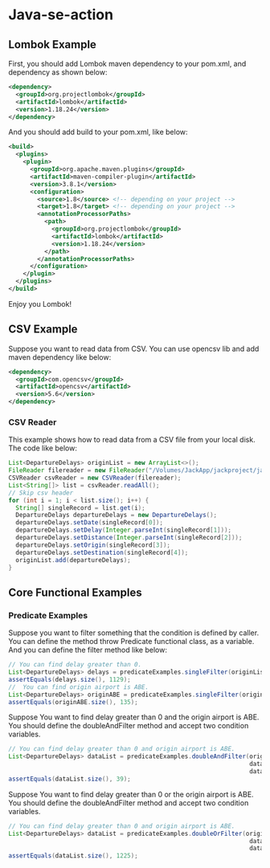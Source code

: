 # Java-se-action

## Lombok Example

First, you should add Lombok maven dependency to your pom.xml, and dependency as shown below:

```xml
<dependency>
  <groupId>org.projectlombok</groupId>
  <artifactId>lombok</artifactId>
  <version>1.18.24</version>
</dependency>
```

And you should add build to your pom.xml, like below:

```xml
<build>
  <plugins>
    <plugin>
      <groupId>org.apache.maven.plugins</groupId>
      <artifactId>maven-compiler-plugin</artifactId>
      <version>3.8.1</version>
      <configuration>
        <source>1.8</source> <!-- depending on your project -->
        <target>1.8</target> <!-- depending on your project -->
        <annotationProcessorPaths>
          <path>
            <groupId>org.projectlombok</groupId>
            <artifactId>lombok</artifactId>
            <version>1.18.24</version>
          </path>
        </annotationProcessorPaths>
      </configuration>
    </plugin>
  </plugins>
</build>
```

Enjoy you Lombok! 

## CSV Example

Suppose you want to read data from CSV. You can use opencsv lib and add maven dependency like below:

```xml
<dependency>
  <groupId>com.opencsv</groupId>
  <artifactId>opencsv</artifactId>
  <version>5.6</version>
</dependency>
```



### CSV Reader

This example shows how to read data from a CSV file from your local disk. The code like below:

```java
List<DepartureDelays> originList = new ArrayList<>();
FileReader filereader = new FileReader("/Volumes/JackApp/jackproject/java-se-action/data/departuredelays-sample.csv");
CSVReader csvReader = new CSVReader(filereader);
List<String[]> list = csvReader.readAll();
// Skip csv header
for (int i = 1; i < list.size(); i++) {
  String[] singleRecord = list.get(i);
  DepartureDelays departureDelays = new DepartureDelays();
  departureDelays.setDate(singleRecord[0]);
  departureDelays.setDelay(Integer.parseInt(singleRecord[1]));
  departureDelays.setDistance(Integer.parseInt(singleRecord[2]));
  departureDelays.setOrigin(singleRecord[3]);
  departureDelays.setDestination(singleRecord[4]);
  originList.add(departureDelays);
}
```



## Core Functional Examples

### Predicate Examples

Suppose you want to filter something that the condition is defined by caller. You can define the method throw  Predicate functional class, as a variable. And you can define the filter method like below:

```java
// You can find delay greater than 0.
List<DepartureDelays> delays = predicateExamples.singleFilter(originList, data -> data.getDelay() > 0);
assertEquals(delays.size(), 1129);
//  You can find origin airport is ABE.
List<DepartureDelays> originABE = predicateExamples.singleFilter(originList, data -> "ABE".equals(data.getOrigin()));
assertEquals(originABE.size(), 135);
```



Suppose You want to find delay greater than 0 and the origin airport is ABE. You should define the doubleAndFilter method and accept two condition variables.

```java
// You can find delay greater than 0 and origin airport is ABE.
List<DepartureDelays> dataList = predicateExamples.doubleAndFilter(originList,
                                                                   data -> data.getDelay() > 0,
                                                                   data -> "ABE".equals(data.getOrigin()));
assertEquals(dataList.size(), 39);
```

Suppose You want to find delay greater than 0 or the origin airport is ABE. You should define the doubleAndFilter method and accept two condition variables.

```java
// You can find delay greater than 0 and origin airport is ABE.
List<DepartureDelays> dataList = predicateExamples.doubleOrFilter(originList,
                                                                   data -> data.getDelay() > 0,
                                                                   data -> "ABE".equals(data.getOrigin()));
assertEquals(dataList.size(), 1225);
```

